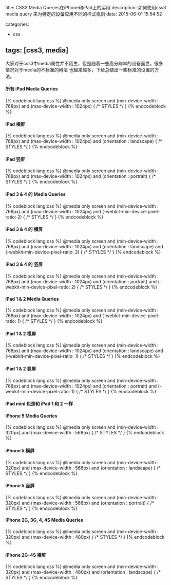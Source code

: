 title: CSS3 Media Queries在iPhone和iPad上的运用
description: 如何使用css3 media query 来为特定的设备应用不同的样式规则
date: 2015-06-01 15:54:52

categories:
- css

tags: [css3, media]
---
大家对于css3中media属性并不陌生，但是随着一些高分辨率的设备面世，很多情况对于media的不标准的用法
也越来越多，下给总结出一些标准的设置的方法。<!-- more -->  
#### 所有 iPad Media Queries
{% codeblock lang:css %}
@media only screen
and (min-device-width : 768px)
and (max-device-width : 1024px) { 
	/* STYLES */
}
{% endcodeblock %}

#### iPad 横屏
{% codeblock lang:css %}
@media only screen
and (min-device-width : 768px)
and (max-device-width : 1024px)
and (orientation : landscape) { 
	/* STYLES */
}
{% endcodeblock %}

#### iPad 竖屏
{% codeblock lang:css %}
@media only screen
and (min-device-width : 768px)
and (max-device-width : 1024px)
and (orientation : portrait) { 
	/* STYLES */
}
{% endcodeblock %}

#### iPad 3 & 4 的 Media Queries
{% codeblock lang:css %}
@media only screen
and (min-device-width : 768px)
and (max-device-width : 1024px)
and (-webkit-min-device-pixel-ratio: 2) { 
	/* STYLES */
}
{% endcodeblock %}

#### iPad 3 & 4 的 横屏
{% codeblock lang:css %}
@media only screen
and (min-device-width : 768px)
and (max-device-width : 1024px)
and (orientation : landscape)
and (-webkit-min-device-pixel-ratio: 2) { 
	/* STYLES */
}
{% endcodeblock %}

#### iPad 3 & 4 的 竖屏
{% codeblock lang:css %}
@media only screen
and (min-device-width : 768px)
and (max-device-width : 1024px)
and (orientation : portrait)
and (-webkit-min-device-pixel-ratio: 2) { 
	/* STYLES */
}
{% endcodeblock %}

#### iPad 1 & 2 Media Queries
{% codeblock lang:css %}
@media only screen
and (min-device-width : 768px)
and (max-device-width : 1024px)
and (-webkit-min-device-pixel-ratio: 1) { 
	/* STYLES */
}
{% endcodeblock %}

#### iPad 1 & 2 横屏
{% codeblock lang:css %}
@media only screen
and (min-device-width : 768px)
and (max-device-width : 1024px)
and (orientation : landscape)
and (-webkit-min-device-pixel-ratio: 1) { 
	/* STYLES */
}
{% endcodeblock %}

#### iPad 1 & 2 竖屏
{% codeblock lang:css %}
@media only screen
and (min-device-width : 768px)
and (max-device-width : 1024px)
and (orientation : portrait)
and (-webkit-min-device-pixel-ratio: 1) { 
	/* STYLES */
}
{% endcodeblock %}

#### iPad mini 也是和 iPad 1 和 2 一样
#### iPhone 5 Media Queries
{% codeblock lang:css %}
@media only screen
and (min-device-width : 320px)
and (max-device-width : 568px) { 
	/* STYLES */
}
{% endcodeblock %}

#### iPhone 5 横屏
{% codeblock lang:css %}
@media only screen
and (min-device-width : 320px)
and (max-device-width : 568px)
and (orientation : landscape) { 
	/* STYLES */
}
{% endcodeblock %}

#### iPhone 5 竖屏
{% codeblock lang:css %}
@media only screen
and (min-device-width : 320px)
and (max-device-width : 568px)
and (orientation : portrait) { 
	/* STYLES */
}
{% endcodeblock %}

#### iPhone 2G, 3G, 4, 4S Media Queries
{% codeblock lang:css %}
@media only screen
and (min-device-width : 320px)
and (max-device-width : 480px) { 
	/* STYLES */
}
{% endcodeblock %}

#### iPhone 2G-4S 横屏
{% codeblock lang:css %}
@media only screen
and (min-device-width : 320px)
and (max-device-width : 480px)
and (orientation : landscape) { 
	/* STYLES */
}
{% endcodeblock %}